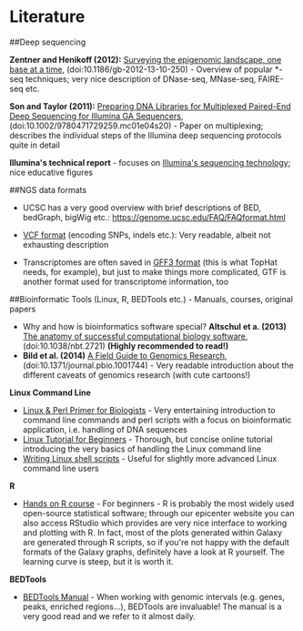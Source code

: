 # Literature

##Deep sequencing

**Zentner and Henikoff (2012):** [Surveying the epigenomic landscape, one base at a time](https://genomebiology.biomedcentral.com/articles/10.1186/gb-2012-13-10-250), (doi:10.1186/gb-2012-13-10-250) - Overview of popular *-seq techniques; very nice description of DNase-seq, MNase-seq, FAIRE-seq etc.

**Son and Taylor (2011):** [Preparing DNA Libraries for Multiplexed Paired-End Deep Sequencing for Illumina GA Sequencers](https://www.ncbi.nlm.nih.gov/pubmed/21400673), (doi:10.1002/9780471729259.mc01e04s20) - Paper on multiplexing; describes the individual steps of the Illumina deep sequencing protocols quite in detail

**Illumina's technical report** - focuses on [Illumina's sequencing technology](https://www.illumina.com/technology.html); nice educative figures

##NGS data formats

- UCSC has a very good overview with brief descriptions of BED, bedGraph, bigWig etc.: https://genome.ucsc.edu/FAQ/FAQformat.html

- [VCF format](https://gatkforums.broadinstitute.org/gatk/discussion/1268/how-should-i-interpret-vcf-files-produced-by-the-gatk) (encoding SNPs, indels etc.): Very readable, albeit not exhausting description

- Transcriptomes are often saved in [GFF3 format](https://github.com/The-Sequence-Ontology/Specifications/blob/master/gff3.md) (this is what TopHat needs, for example), but just to make things more complicated, GTF is another format used for transcriptome information, too


##Bioinformatic Tools (Linux, R, BEDTools etc.) - Manuals, courses, original papers

- Why and how is bioinformatics software special? **Altschul et a. (2013)** [The anatomy of successful computational biology software](https://www.ncbi.nlm.nih.gov/pubmed/24104757), (doi:10.1038/nbt.2721) **(Highly recommended to read!)**
- **Bild et al. (2014)** [A Field Guide to Genomics Research](https://journals.plos.org/plosbiology/article?id=10.1371/journal.pbio.1001744), (doi:10.1371/journal.pbio.1001744) - Very readable introduction about the different caveats of genomics research (with cute cartoons!)

**Linux Command Line**

- [Linux & Perl Primer for Biologists](https://korflab.ucdavis.edu/Unix_and_Perl/unix_and_perl_v3.1.1.html) - Very entertaining introduction to command line commands and perl scripts with a focus on bioinformatic application, i.e. handling of DNA sequences
- [Linux Tutorial for Beginners](http://www.ee.surrey.ac.uk/Teaching/Unix/) - Thorough, but concise online tutorial introducing the very basics of handling the Linux command line
- [Writing Linux shell scripts](https://www.freeos.com/guides/lsst/index.html) - Useful for slightly more advanced Linux command line users

**R**

- [Hands on R course](https://www.uwyo.edu/mdillon/hor.html) - For beginners - R is probably the most widely used open-source statistical software; through our epicenter website you can also access RStudio which provides are very nice interface to working and plotting with R. In fact, most of the plots generated within Galaxy are generated through R scripts, so if you're not happy with the default formats of the Galaxy graphs, definitely have a look at R yourself. The learning curve is steep, but it is worth it.

**BEDTools**

- [BEDTools Manual](https://bedtools.readthedocs.org) - When working with genomic intervals (e.g. genes, peaks, enriched regions...), BEDTools are invaluable! The manual is a very good read and we refer to it almost daily.
